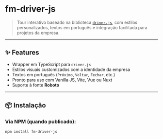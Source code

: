 # fm-driver-js

> Tour interativo baseado na biblioteca [`driver.js`](https://github.com/kamranahmedse/driver.js), com estilos personalizados, textos em português e integração facilitada para projetos da empresa.

---

## ✨ Features

- Wrapper em TypeScript para `driver.js`
- Estilos visuais customizados com a identidade da empresa
- Textos em português (`Próximo`, `Voltar`, `Fechar`, etc.)
- Pronto para uso com Vanilla JS, Vite, Vue ou Nuxt
- Suporte à fonte **Roboto**

---

## 📦 Instalação

### Via NPM (quando publicado):

```bash
npm install fm-driver-js